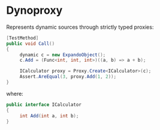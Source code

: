 # Dynoproxy
Represents dynamic sources through strictly typed proxies:

```csharp
[TestMethod]
public void Call()
{
     dynamic c = new ExpandoObject();
     c.Add = (Func<int, int, int>)((a, b) => a + b);

     ICalculator proxy = Proxy.Create<ICalculator>(c);
     Assert.AreEqual(3, proxy.Add(1, 2));
}
```

where:

```csharp
public interface ICalculator
{
     int Add(int a, int b);
}
```
